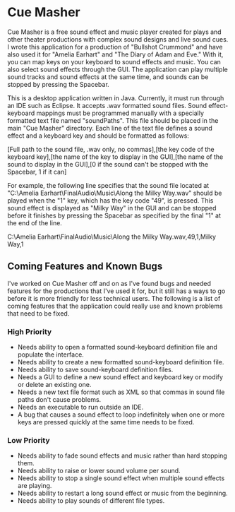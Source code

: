 # Cue Masher

Cue Masher is a free sound effect and music player created for plays and other theater productions with complex sound designs and live sound cues. I wrote this application for a production of "Bullshot Crummond" and have also used it for "Amelia Earhart" and "The Diary of Adam and Eve." With it, you can map keys on your keyboard to sound effects and music. You can also select sound effects through the GUI. The application can play multiple sound tracks and sound effects at the same time, and sounds can be stopped by pressing the Spacebar.

This is a desktop application written in Java. Currently, it must run through an IDE such as Eclipse. It accepts .wav formatted sound files. Sound effect-keyboard mappings must be programmed manually with a specially formatted text file named "soundPaths". This file should be placed in the main "Cue Masher" directory. Each line of the text file defines a sound effect and a keyboard key and should be formatted as follows:

[Full path to the sound file, .wav only, no commas],[the key code of the keyboard key],[the name of the key to display in the GUI],[the name of the sound to display in the GUI],[0 if the sound can't be stopped with the Spacebar, 1 if it can]

For example, the following line specifies that the sound file located at "C:\\Amelia Earhart\\FinalAudio\\Music\\Along the Milky Way.wav" should be played when the "1" key, which has the key code "49", is pressed. This sound effect is displayed as "Milky Way" in the GUI and can be stopped before it finishes by pressing the Spacebar as specified by the final "1" at the end of the line.

C:\\Amelia Earhart\\FinalAudio\\Music\\Along the Milky Way.wav,49,1,Milky Way,1

## Coming Features and Known Bugs

I've worked on Cue Masher off and on as I've found bugs and needed features for the productions that I've used it for, but it still has a ways to go before it is more friendly for less technical users. The following is a list of coming features that the application could really use and known problems that need to be fixed.

### High Priority

* Needs ability to open a formatted sound-keyboard definition file and populate the interface.
* Needs ability to create a new formatted sound-keyboard definition file.
* Needs ability to save sound-keyboard definition files.
* Needs a GUI to define a new sound effect and keyboard key or modify or delete an existing one.
* Needs a new text file format such as XML so that commas in sound file paths don't cause problems.
* Needs an executable to run outside an IDE.
* A bug that causes a sound effect to loop indefinitely when one or more keys are pressed quickly at the same time needs to be fixed.

### Low Priority

* Needs ability to fade sound effects and music rather than hard stopping them.
* Needs ability to raise or lower sound volume per sound.
* Needs ability to stop a single sound effect when multiple sound effects are playing.
* Needs ability to restart a long sound effect or music from the beginning.
* Needs ability to play sounds of different file types.
